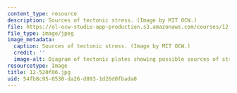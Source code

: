 ```yaml
---
content_type: resource
description: Sources of tectonic stress. (Image by MIT OCW.)
file: https://ol-ocw-studio-app-production.s3.amazonaws.com/courses/12-520-geodynamics-fall-2006/54fb8c950530da26d8931d26d0fbada0_12-520f06.jpg
file_type: image/jpeg
image_metadata:
  caption: Sources of tectonic stress. (Image by MIT OCW.)
  credit: ''
  image-alt: Diagram of tectonic plates showing possible sources of stress.
resourcetype: Image
title: 12-520f06.jpg
uid: 54fb8c95-0530-da26-d893-1d26d0fbada0
---
```

